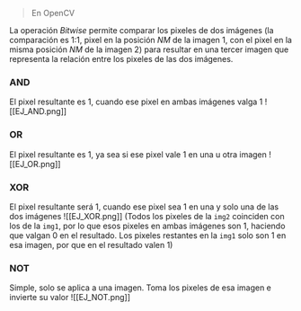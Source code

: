 > En OpenCV

La operación *Bitwise* permite comparar los pixeles de dos imágenes (la comparación es 1:1, pixel en la posición $NM$ de la imagen 1, con el pixel en la misma posición $NM$ de la imagen 2) para resultar en una tercer imagen que representa la relación entre los pixeles de las dos imágenes.

### AND
El pixel resultante es $1$, cuando ese pixel en ambas imágenes valga $1$
![[EJ_AND.png]]

### OR
El pixel resultante es $1$, ya sea si ese pixel vale $1$ en una u otra imagen
![[EJ_OR.png]]

### XOR
El pixel resultante será $1$, cuando ese pixel sea $1$ en una y solo una de las dos imágenes
![[EJ_XOR.png]]
(Todos los pixeles de la `img2` coinciden con los de la `img1`, por lo que esos pixeles en ambas imágenes son $1$, haciendo que valgan $0$ en el resultado. Los pixeles restantes en la `img1` solo son $1$ en esa imagen, por que en el resultado valen $1$)

### NOT
Simple, solo se aplica a una imagen. Toma los pixeles de esa imagen e invierte su valor
![[EJ_NOT.png]]
